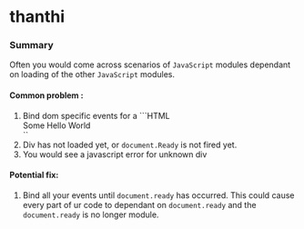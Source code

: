 thanthi
=======

### Summary

Often you would come across scenarios of ```JavaScript``` modules dependant on loading of the other ```JavaScript``` modules.

#### Common problem :

1. Bind dom specific events for a ```HTML <div>Some Hello World</div>``
2. Div has not loaded yet, or ```document.Ready``` is not fired yet.
3. You would see a javascript error for unknown div

#### Potential fix:
1. Bind all your events until ```document.ready``` has occurred.  This could cause every part of ur code to dependant on ```document.ready``` and the ```document.ready``` is no longer module.






